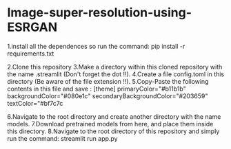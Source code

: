 # Image-super-resolution-using-ESRGAN

1.install all the dependences so run the command:
 pip install -r requirements.txt

2.Clone this repository 
3.Make a directory within this cloned repository with the name .streamlit (Don't forget the dot !!).
4.Create a file config.toml in this directory (Be aware of the file extension !!).
5.Copy-Paste the following contents in this file and save :
[theme]
primaryColor="#b11b1b"
backgroundColor="#080e1c"
secondaryBackgroundColor="#203659"
textColor="#bf7c7c

6.Navigate to the root directory and create another directory with the name models.
7.Download pretrained models from here, and place them inside this directory.
8.Navigate to the root directory of this repository and simply run the command:
streamlit run app.py
